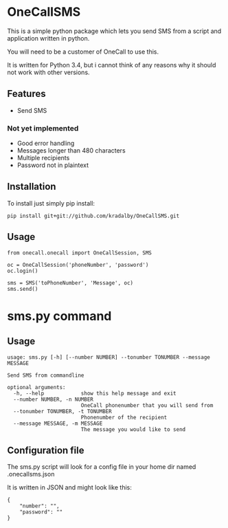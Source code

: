 # OneCallSMS

This is a simple python package which lets you send SMS from a script and application written in python.

You will need to be a customer of OneCall to use this.

It is written for Python 3.4, but i cannot think of any reasons why it should not work with other versions.

## Features

* Send SMS

### Not yet implemented

* Good error handling
* Messages longer than 480 characters
* Multiple recipients
* Password not in plaintext

## Installation
To install just simply pip install:
    
    pip install git+git://github.com/kradalby/OneCallSMS.git

## Usage

    from onecall.onecall import OneCallSession, SMS

    oc = OneCallSession('phoneNumber', 'password')
    oc.login()

    sms = SMS('toPhoneNumber', 'Message', oc)
    sms.send()

# sms.py command

## Usage

    usage: sms.py [-h] [--number NUMBER] --tonumber TONUMBER --message MESSAGE

    Send SMS from commandline

    optional arguments:
      -h, --help            show this help message and exit
      --number NUMBER, -n NUMBER
                            OneCall phonenumber that you will send from
      --tonumber TONUMBER, -t TONUMBER
                            Phonenumber of the recipient
      --message MESSAGE, -m MESSAGE
                            The message you would like to send


## Configuration file
The sms.py script will look for a config file in your home dir named .onecallsms.json

It is written in JSON and might look like this:
    
    {
        "number": "",
        "password": ""
    }
